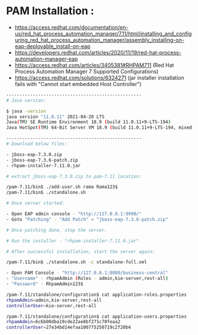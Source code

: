 # PAM Installation :

- https://access.redhat.com/documentation/en-us/red_hat_process_automation_manager/7.11/html/installing_and_configuring_red_hat_process_automation_manager/assembly_installing-on-eap-deployable_install-on-eap
- https://developers.redhat.com/articles/2020/11/19/red-hat-process-automation-manager-eap
- https://access.redhat.com/articles/3405381#RHPAM711 (Red Hat Process Automation Manager 7 Supported Configurations)
- https://access.redhat.com/solutions/6324271 (jar installer installation fails with "Cannot start embedded Host Controller")

```sh
---------------------------------------------------
# Java version:

$ java -version
java version "11.0.11" 2021-04-20 LTS
Java(TM) SE Runtime Environment 18.9 (build 11.0.11+9-LTS-194)
Java HotSpot(TM) 64-Bit Server VM 18.9 (build 11.0.11+9-LTS-194, mixed mode)

---------------------------------------------------
# Download below files:

- jboss-eap-7.3.0.zip
- jboss-eap-7.3.6-patch.zip
- rhpam-installer-7.11.0.jar

# extract jboss-eap-7.3.0.zip to pam-7.11 location:

/pam-7.11/bin$ ./add-user.sh rama Rama123$
/pam-7.11/bin$ ./standalone.sh

# Once server started:

- Open EAP admin console - "http://127.0.0.1:9990/"
- Goto "Patching" - "Add Patch" > "jboss-eap-7.3.6-patch.zip"

# Once patching done, stop the server.

# Run the installer - "rhpam-installer-7.11.0.jar"

# After successful installation, start the server again:

/pam-7.11/bin$ ./standalone.sh -c standalone-full.xml

- Open PAM Console - "http://127.0.0.1:8080/business-central"
- "Username" - rhpamAdmin (Roles - admin,kie-server,rest-all)
- "Password" - RhpamAdmin123$

/pam-7.11/standalone/configuration$ cat application-roles.properties
rhpamAdmin=admin,kie-server,rest-all
controllerUser=kie-server,rest-all

/pam-7.11/standalone/configuration$ cat application-users.properties
rhpamAdmin=6c6b00dba19cde22ae8bf271c70feaa2
controllerUser=27e34bd14efaa100775250719c2f20b4

```
